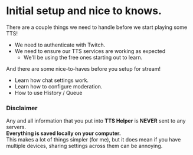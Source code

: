 # Initial setup and nice to knows.

There are a couple things we need to handle before we start playing some TTS!
- We need to authenticate with Twitch.
- We need to ensure our TTS services are working as expected
  - We'll be using the free ones starting out to learn.

And there are some nice-to-haves before you setup for stream!
- Learn how chat settings work.
- Learn how to configure moderation.
- How to use History / Queue


### Disclaimer
Any and all information that you put into **TTS Helper** is **__NEVER__** sent to any servers.  
**Everything is saved locally on your computer.**   
This makes a lot of things simpler (for me), but it does mean if you have multiple devices, sharing settings across them can be annoying.
